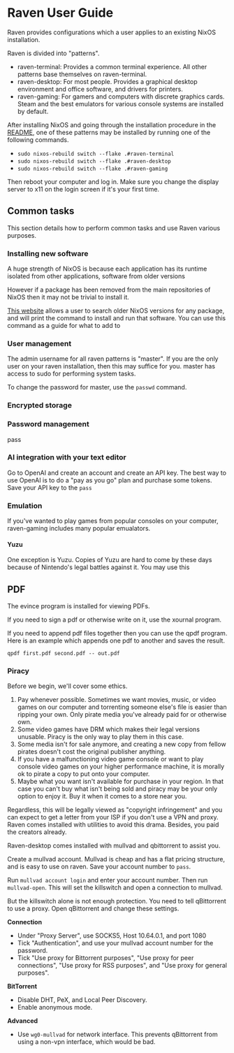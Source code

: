 # Raven User Guide
Raven provides configurations which a user applies to an existing NixOS
installation.

Raven is divided into "patterns".
- raven-terminal: Provides a common terminal experience. All other patterns
    base themselves on raven-terminal.
- raven-desktop: For most people. Provides a graphical desktop environment and
    office software, and drivers for printers.
- raven-gaming: For gamers and computers with discrete graphics cards. Steam and
    the best emulators for various console systems are installed by default.

After installing NixOS and going through the installation procedure in the [README](README.md),
one of these patterns may be installed by running one of the following commands.

- `sudo nixos-rebuild switch --flake .#raven-terminal`
- `sudo nixos-rebuild switch --flake .#raven-desktop`
- `sudo nixos-rebuild switch --flake .#raven-gaming`

Then reboot your computer and log in. Make sure you change the display server
to x11 on the login screen if it's your first time.

## Common tasks
This section details how to perform common tasks and use Raven various purposes.

### Installing new software
A huge strength of NixOS is because each application has its runtime isolated
from other applications, software from older versions

However if a package has been removed from the main repositories of NixOS then
it may not be trivial to install it.

[This website](https://lazamar.co.uk/nix-versions/) allows a user to search
older NixOS versions for any package, and will print the command to install and
run that software. You can use this command as a guide for what to add to 

### User management
The admin username for all raven patterns is "master". If you are the only
user on your raven installation, then this may suffice for you. master has
access to sudo for performing system tasks.

To change the password for master, use the `passwd` command.

### Encrypted storage

### Password management
pass

### AI integration with your text editor
Go to OpenAI and create an account and create an API key. The best way to use
OpenAI is to do a "pay as you go" plan and purchase some tokens. Save your API
key to the `pass`

### Emulation
If you've wanted to play games from popular consoles on your computer,
raven-gaming includes many popular emualators.

#### Yuzu
One exception is Yuzu. Copies of Yuzu are hard to come by these days because of
Nintendo's legal battles against it. You may use this

## PDF
The evince program is installed for viewing PDFs.

If you need to sign a pdf or otherwise write on it, use the xournal program.

If you need to append pdf files together then you can use the qpdf program.
Here is an example which appends one pdf to another and saves the result.

```
qpdf first.pdf second.pdf -- out.pdf  
```

### Piracy
Before we begin, we'll cover some ethics.

1. Pay whenever possible. Sometimes we want movies, music, or video games on
   our computer and torrenting someone else's file is easier than ripping your
   own. Only pirate media you've already paid for or otherwise own.
2. Some video games have DRM which makes their legal versions unusable. Piracy
   is the only way to play them in this case.
3. Some media isn't for sale anymore, and creating a new copy from fellow
   pirates doesn't cost the original publisher anything.
4. If you have a malfunctioning video game console or want to play console video
   games on your higher performance machine, it is morally ok to pirate a copy
   to put onto your computer.
5. Maybe what you want isn't available for purchase in your region. In that
   case you can't buy what isn't being sold and piracy may be your only option
   to enjoy it. Buy it when it comes to a store near you.

Regardless, this will be legally viewed as "copyright infringement" and you can
expect to get a letter from your ISP if you don't use a VPN and proxy. Raven
comes installed with utilities to avoid this drama. Besides, you paid the
creators already.

Raven-desktop comes installed with mullvad and qbittorrent to assist you.

Create a mullvad account. Mullvad is cheap and has a flat pricing structure, and
is easy to use on raven. Save your account number to `pass`.

Run `mullvad account login` and enter your account number. Then run `mullvad-open`.
This will set the killswitch and open a connection to mullvad.

But the killswitch alone is not enough protection. You need to tell qBittorrent
to use a proxy. Open qBittorrent and change these settings.

**Connection**
- Under "Proxy Server", use SOCKS5, Host 10.64.0.1, and port 1080
- Tick "Authentication", and use your mullvad account number for the password.
- Tick "Use proxy for Bittorrent purposes", "Use proxy for peer connections",
"Use proxy for RSS purposes", and "Use proxy for general purposes".

**BitTorrent**
- Disable DHT, PeX, and Local Peer Discovery.
- Enable anonymous mode.

**Advanced**
- Use `wg0-mullvad` for network interface. This prevents qBittorrent from using
a non-vpn interface, which would be bad.
